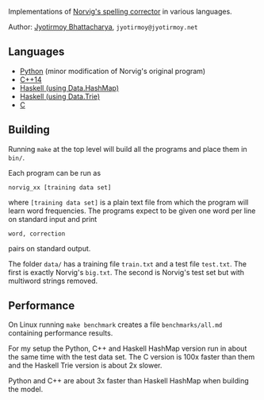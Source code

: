 Implementations of [Norvig's spelling corrector](http://norvig.com/spell-correct.html) in various languages.

Author: [Jyotirmoy Bhattacharya](http://www.jyotirmoy.net), `jyotirmoy@jyotirmoy.net`

## Languages
* [Python](https://github.com/jmoy/norvig-spell/blob/master/python2/norvig.py) (minor modification of Norvig's original program)
* [C++14](https://github.com/jmoy/norvig-spell/blob/master/cxx1y/norvig.cc)
* [Haskell (using Data.HashMap)](https://github.com/jmoy/norvig-spell/blob/master/haskell/norvig.hs)
* [Haskell (using Data.Trie)](https://github.com/jmoy/norvig-spell/blob/master/haskell-trie/norvig.hs)
* [C](https://github.com/jmoy/norvig-spell/tree/master/c)

## Building
Running `make` at the top level will build all the programs and place them in `bin/`.

Each program can be run as

    norvig_xx [training data set]

where `[training data set]` is a plain text file from which the program will learn word frequencies. The programs expect to be given one word per line on standard input and print

    word, correction

pairs on standard output.

The folder `data/` has a training file `train.txt` and a test file `test.txt`. The first is exactly Norvig's `big.txt`. The second is Norvig's test set but with multiword strings removed.

## Performance

On Linux running `make benchmark` creates a file `benchmarks/all.md` containing performance results.

For my setup the Python, C++ and Haskell HashMap version run in about the same time with the test data set. The C version is 100x faster than them and the Haskell Trie version is about 2x slower.

Python and C++ are about 3x faster than Haskell HashMap when building the model.
